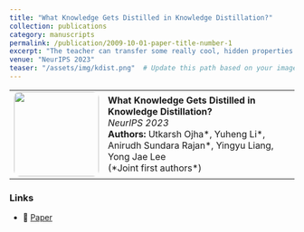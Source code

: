 ```yaml
---
title: "What Knowledge Gets Distilled in Knowledge Distillation?"
collection: publications
category: manuscripts
permalink: /publication/2009-10-01-paper-title-number-1
excerpt: "The teacher can transfer some really cool, hidden properties to the student!"
venue: "NeurIPS 2023"
teaser: "/assets/img/kdist.png"  # Update this path based on your image storage
---
```


<table>
  <tr>
    <td><img src="{{ page.teaser }}" width="150px" style="border-radius:10px;"></td>
    <td>
      <b>What Knowledge Gets Distilled in Knowledge Distillation?</b><br>
      <i>NeurIPS 2023</i><br>
      <b>Authors:</b> Utkarsh Ojha*, Yuheng Li*, Anirudh Sundara Rajan*, Yingyu Liang, Yong Jae Lee<br>
      (*Joint first authors*)
    </td>
  </tr>
</table>

### Links  
- 📄 [Paper](https://arxiv.org/abs/2205.16004)  